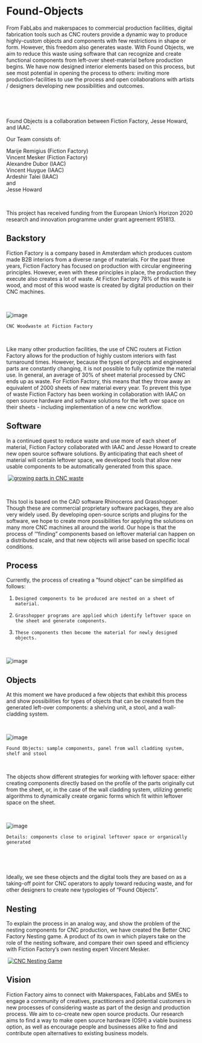 # Found-Objects

From FabLabs and makerspaces to commercial production facilities, digital fabrication tools such as CNC routers provide a dynamic way to produce highly-custom objects and components with few restrictions in shape or form. However, this freedom also generates waste. With Found Objects, we aim to reduce this waste using software that can recognize and create functional components from left-over sheet-material before production begins. We have now designed interior elements based on this process, but see most potential in opening the process to others: inviting more production-facilities to use the process and open collaborations with artists / designers developing new possibilities and outcomes.

​

​

Found Objects is a collaboration between Fiction Factory, Jesse Howard, and IAAC. 

Our Team consists of:

Marije Remigius \(Fiction Factory\) <br>
Vincent Mesker \(Fiction Factory\) <br>
Alexandre Dubor \(IAAC\) <br>
Vincent Huygue \(IAAC\) <br>
Ardeshir Talei \(IAAC\) <br>
and <br>
Jesse Howard

​

This project has received funding from the European Union’s Horizon 2020 research and innovation programme under grant agreement 951813.

## Backstory



Fiction Factory is a company based in Amsterdam which produces custom made B2B interiors from a diverse range of materials. For the past three years, Fiction Factory has focused on production with circular engineering principles. However, even with these principles in place, the production they execute also creates a lot of waste. At Fiction Factory 78% of this waste is wood, and most of this wood waste is created by digital production on their CNC machines.

​

![image](https://wikifactory.com/files/RmlsZTo3Mjg2NTA=)

```
CNC Woodwaste at Fiction Factory
```

​

Like many other production facilities, the use of CNC routers at Fiction Factory allows for the production of highly custom interiors with fast turnaround times. However, because the types of projects and engineered parts are constantly changing, it is not possible to fully optimize the material use. In general, an average of 30% of sheet material processed by CNC ends up as waste. For Fiction Factory, this means that they throw away an equivalent of 2000 sheets of new material every year. To prevent this type of waste Fiction Factory has been working in collaboration with IAAC on open source hardware and software solutions for the left over space on their sheets - including implementation of a new cnc workflow.



## Software



In a continued quest to reduce waste and use more of each sheet of material, Fiction Factory collaborated with IAAC and Jesse Howard to create new open source software solutions. By anticipating that each sheet of material will contain leftover space, we developed tools that allow new usable components to be automatically generated from this space.

​
[![growing parts in CNC waste](https://img.youtube.com/vi/14kSnQ6gd3Q/0.jpg)](https://www.youtube.com/watch?v=14kSnQ6gd3Q)

​

This tool is based on the CAD software Rhinoceros and Grasshopper. Though these are commercial proprietary software packages, they are also very widely used. By developing open-source scripts and plugins for the software, we hope to create more possibilities for applying the solutions on many more CNC machines all around the world. Our hope is that the process of ‘“finding” components based on leftover material can happen on a distributed scale, and that new objects will arise based on specific local conditions.



## Process


Currently, the process of creating a ”found object” can be simplified as follows:

1.     Designed components to be produced are nested on a sheet of material.

2.     Grasshopper programs are applied which identify leftover space on the sheet and generate components.

3.     These components then become the material for newly designed objects.

​

![image](https://wikifactory.com/files/RmlsZTo3Mjg2NzE=)


## Objects



At this moment we have produced a few objects that exhibit this process and show possibilities for types of objects that can be created from the generated left-over components: a shelving unit, a stool, and a wall-cladding system.

​

![image](https://wikifactory.com/files/RmlsZTo3Mjg2NTQ=)

```
Found Objects: sample components, panel from wall cladding system, shelf and stool
```

​

The objects show different strategies for working with leftover space: either creating components directly based on the profile of the parts originally cut from the sheet, or, in the case of the wall cladding system, utilizing genetic algorithms to dynamically create organic forms which fit within leftover space on the sheet.

​

![image](https://wikifactory.com/files/RmlsZTo3Mjg2NjA=)

```
Details: components close to original leftover space or organically generated 
```

​

﻿

Ideally, we see these objects and the digital tools they are based on as a taking-off point for CNC operators to apply toward reducing waste, and for other designers to create new typologies of “Found Objects”.



## Nesting



To explain the process in an analog way,  and show the problem of the nesting components for CNC production, we have created the Better CNC Factory Nesting game. A product of its own in which players take on the role of the nesting software, and compare their own speed and efficiency with Fiction Factory’s own nesting expert Vincent Mesker.

​
[![CNC Nesting Game](https://img.youtube.com/vi/Y7UNH0xUYU4/0.jpg)](https://www.youtube.com/watch?v=Y7UNH0xUYU4)


## Vision



Fiction Factory aims to connect with Makerspaces, FabLabs and SMEs to engage a community of creatives, practitioners and potential customers in new processes of considering waste as part of the design and production process. We aim to co-create new open source products. Our research aims to find a way to make open source hardware \(OSH\) a viable business option, as well as encourage people and businesses alike to find and contribute open alternatives to existing business models.
